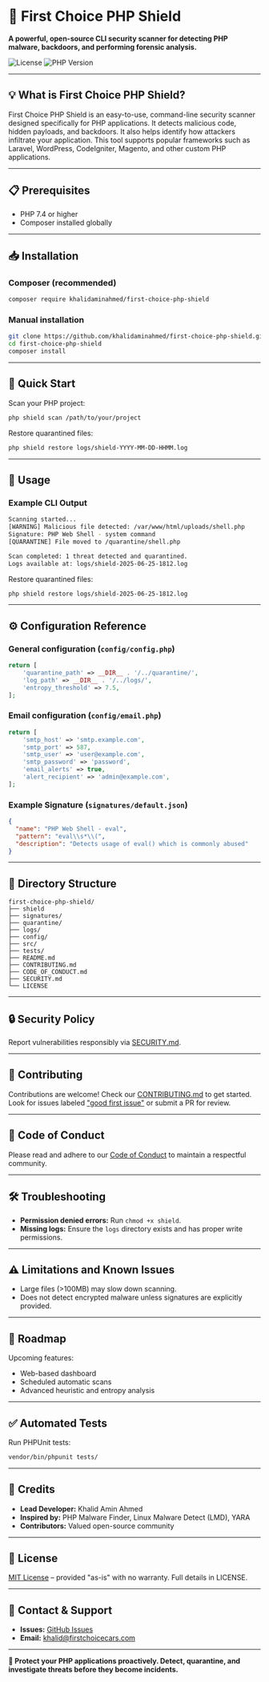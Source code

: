 # 🚀 First Choice PHP Shield

**A powerful, open-source CLI security scanner for detecting PHP malware, backdoors, and performing forensic analysis.**

![License](https://img.shields.io/github/license/khalidaminahmed/first-choice-php-shield)
![PHP Version](https://img.shields.io/badge/PHP-%3E%3D7.4-blue)

---

## 💡 What is First Choice PHP Shield?

First Choice PHP Shield is an easy-to-use, command-line security scanner designed specifically for PHP applications. It detects malicious code, hidden payloads, and backdoors. It also helps identify how attackers infiltrate your application. This tool supports popular frameworks such as Laravel, WordPress, CodeIgniter, Magento, and other custom PHP applications.

---

## 📋 Prerequisites

* PHP 7.4 or higher
* Composer installed globally

---

## 📥 Installation

### Composer (recommended)

```bash
composer require khalidaminahmed/first-choice-php-shield
```

### Manual installation

```bash
git clone https://github.com/khalidaminahmed/first-choice-php-shield.git
cd first-choice-php-shield
composer install
```

---

## 🚦 Quick Start

Scan your PHP project:

```bash
php shield scan /path/to/your/project
```

Restore quarantined files:

```bash
php shield restore logs/shield-YYYY-MM-DD-HHMM.log
```

---

## 📖 Usage

### Example CLI Output

```bash
Scanning started...
[WARNING] Malicious file detected: /var/www/html/uploads/shell.php
Signature: PHP Web Shell - system command
[QUARANTINE] File moved to /quarantine/shell.php

Scan completed: 1 threat detected and quarantined.
Logs available at: logs/shield-2025-06-25-1812.log
```

Restore quarantined files:

```bash
php shield restore logs/shield-2025-06-25-1812.log
```

---

## ⚙️ Configuration Reference

### General configuration (`config/config.php`)

```php
return [
    'quarantine_path' => __DIR__ . '/../quarantine/',
    'log_path' => __DIR__ . '/../logs/',
    'entropy_threshold' => 7.5,
];
```

### Email configuration (`config/email.php`)

```php
return [
    'smtp_host' => 'smtp.example.com',
    'smtp_port' => 587,
    'smtp_user' => 'user@example.com',
    'smtp_password' => 'password',
    'email_alerts' => true,
    'alert_recipient' => 'admin@example.com',
];
```

### Example Signature (`signatures/default.json`)

```json
{
  "name": "PHP Web Shell - eval",
  "pattern": "eval\\s*\\(",
  "description": "Detects usage of eval() which is commonly abused"
}
```

---

## 📂 Directory Structure

```
first-choice-php-shield/
├── shield
├── signatures/
├── quarantine/
├── logs/
├── config/
├── src/
├── tests/
├── README.md
├── CONTRIBUTING.md
├── CODE_OF_CONDUCT.md
├── SECURITY.md
└── LICENSE
```

---

## 🔒 Security Policy

Report vulnerabilities responsibly via [SECURITY.md](SECURITY.md).

---

## 🤝 Contributing

Contributions are welcome! Check our [CONTRIBUTING.md](CONTRIBUTING.md) to get started. Look for issues labeled ["good first issue"](https://github.com/khalidaminahmed/first-choice-php-shield/issues?q=is%3Aissue+is%3Aopen+label%3A%22good+first+issue%22) or submit a PR for review.

---

## 📃 Code of Conduct

Please read and adhere to our [Code of Conduct](CODE_OF_CONDUCT.md) to maintain a respectful community.

---

## 🛠️ Troubleshooting

* **Permission denied errors:** Run `chmod +x shield`.
* **Missing logs:** Ensure the `logs` directory exists and has proper write permissions.

---

## ⚠️ Limitations and Known Issues

* Large files (>100MB) may slow down scanning.
* Does not detect encrypted malware unless signatures are explicitly provided.

---

## 📅 Roadmap

Upcoming features:

* Web-based dashboard
* Scheduled automatic scans
* Advanced heuristic and entropy analysis

---

## ✅ Automated Tests

Run PHPUnit tests:

```bash
vendor/bin/phpunit tests/
```

---

## 🙌 Credits

* **Lead Developer:** Khalid Amin Ahmed
* **Inspired by:** PHP Malware Finder, Linux Malware Detect (LMD), YARA
* **Contributors:** Valued open-source community

---

## 📄 License

[MIT License](LICENSE) – provided "as-is" with no warranty. Full details in LICENSE.

---

## 📧 Contact & Support

* **Issues:** [GitHub Issues](https://github.com/khalidaminahmed/first-choice-php-shield/issues)
* **Email:** [khalid@firstchoicecars.com](mailto:khalid@firstchoicecars.com)

---

**🔐 Protect your PHP applications proactively. Detect, quarantine, and investigate threats before they become incidents.**
